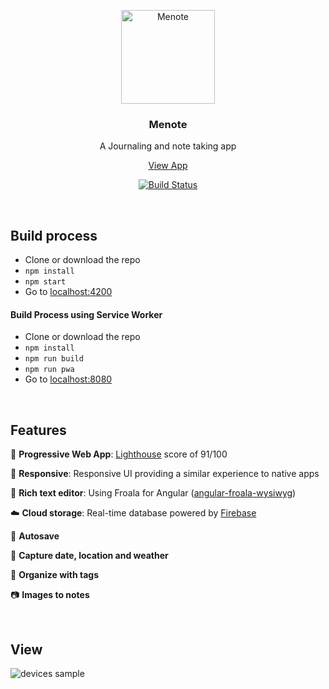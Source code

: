 <p align="center">
  <a href="https://menote.ca">
    <img alt="Menote" title="Menote" src="https://github.com/dpetla/ng-journal-app/blob/version-6/src/assets/images/icons/icon-152x152.png" width="150">
  </a>
</p>
<h3 align="center">Menote</h3>
<p align="center">
  A Journaling and note taking app
</p>

<p align="center">
  <a href="https://menote.ca">View App</a>
</p>

<p align="center">
  <a href="https://travis-ci.org/dpetla/ng-journal-app">
    <img alt="Build Status" src="https://travis-ci.org/dpetla/ng-journal-app.svg?branch=master">
  </a>
</p>

<br>

## Build process

- Clone or download the repo
- `npm install`
- `npm start`
- Go to [localhost:4200](http://localhost:4200)

#### Build Process using Service Worker

- Clone or download the repo
- `npm install`
- `npm run build`
- `npm run pwa`
- Go to [localhost:8080](http://localhost:8080)

 <br>

## Features

:rocket: **Progressive Web App**: [Lighthouse](https://github.com/GoogleChrome/lighthouse) score of 91/100

:iphone: **Responsive**: Responsive UI providing a similar experience to native apps

:pencil: **Rich text editor**: Using Froala for Angular ([angular-froala-wysiwyg](https://github.com/froala/angular-froala-wysiwyg))

:cloud: **Cloud storage**: Real-time database powered by [Firebase](https://github.com/firebase)

:floppy_disk: **Autosave**

:date: **Capture date, location and weather**

:bookmark_tabs: **Organize with tags**

:camera: **Images to notes**

<br>

## View

![devices sample](https://github.com/dpetla/ng-journal-app/blob/master/src/assets/images/devices_sample_opt-min.png)

<br>
